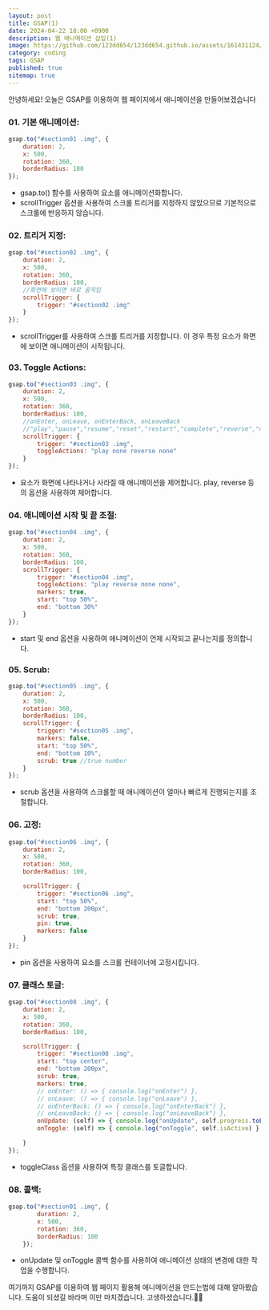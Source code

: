 ```yaml
---
layout: post
title: GSAP(1)
date: 2024-04-22 18:00 +0900
description: 웹 애니메이션 삽입(1)
image: https://github.com/123dd654/123dd654.github.io/assets/161431124/9ef0eb50-adf1-4790-91a9-9d51432bc8aa
category: coding
tags: GSAP
published: true
sitemap: true
---
```



안녕하세요!
오늘은 GSAP를 이용하여 웹 페이지에서 애니메이션을 만들어보겠습니다

### 01. 기본 애니메이션:

````javascript
gsap.to("#section01 .img", {
    duration: 2,
    x: 500,
    rotation: 360,
    borderRadius: 100
});
````
* gsap.to() 함수를 사용하여 요소를 애니메이션화합니다.
* scrollTrigger 옵션을 사용하여 스크롤 트리거를 지정하지 않았으므로 기본적으로 스크롤에 반응하지 않습니다.

### 02. 트리거 지정:

````javascript
gsap.to("#section02 .img", {
    duration: 2,
    x: 500,
    rotation: 360,
    borderRadius: 100,
    //화면에 보이면 바로 움직임
    scrollTrigger: {
        trigger: "#section02 .img"
    }
});
````
* scrollTrigger를 사용하여 스크롤 트리거를 지정합니다. 이 경우 특정 요소가 화면에 보이면 애니메이션이 시작됩니다.

### 03. Toggle Actions:

````javascript
gsap.to("#section03 .img", {
    duration: 2,
    x: 500,
    rotation: 360,
    borderRadius: 100,
    //onEnter, onLeave, onEnterBack, onLeaveBack
    //"play","pause","resume","reset","restart","complete","reverse","none"
    scrollTrigger: {
        trigger: "#section03 .img",
        toggleActions: "play none reverse none"
    }
});
````

* 요소가 화면에 나타나거나 사라질 때 애니메이션을 제어합니다. play, reverse 등의 옵션을 사용하여 제어합니다.


### 04. 애니메이션 시작 및 끝 조절:

````javascript
gsap.to("#section04 .img", {
    duration: 2,
    x: 500,
    rotation: 360,
    borderRadius: 100,
    scrollTrigger: {
        trigger: "#section04 .img",
        toggleActions: "play reverse none none",
        markers: true,
        start: "top 50%",
        end: "bottom 30%"
    }
});
````

* start 및 end 옵션을 사용하여 애니메이션이 언제 시작되고 끝나는지를 정의합니다.


### 05. Scrub:

````javascript
gsap.to("#section05 .img", {
    duration: 2,
    x: 500,
    rotation: 360,
    borderRadius: 100,
    scrollTrigger: {
        trigger: "#section05 .img",
        markers: false,
        start: "top 50%",
        end: "bottom 10%",
        scrub: true //true number
    }
});
````

* scrub 옵션을 사용하여 스크롤할 때 애니메이션이 얼마나 빠르게 진행되는지를 조절합니다.

### 06. 고정:

````javascript
gsap.to("#section06 .img", {
    duration: 2,
    x: 500,
    rotation: 360,
    borderRadius: 100,

    scrollTrigger: {
        trigger: "#section06 .img",
        start: "top 50%",
        end: "bottom 200px",
        scrub: true,
        pin: true,
        markers: false
    }
});
````

* pin 옵션을 사용하여 요소를 스크롤 컨테이너에 고정시킵니다.

### 07. 클래스 토글:

````javascript
gsap.to("#section08 .img", {
    duration: 2,
    x: 500,
    rotation: 360,
    borderRadius: 100,

    scrollTrigger: {
        trigger: "#section08 .img",
        start: "top center",
        end: "bottom 200px",
        scrub: true,
        markers: true,
        // onEnter: () => { console.log("onEnter") },
        // onLeave: () => { console.log("onLeave") },
        // onEnterBack: () => { console.log("onEnterBack") },
        // onLeaveBack: () => { console.log("onLeaveBack") },
        onUpdate: (self) => { console.log("onUpdate", self.progress.toFixed(3)) },
        onToggle: (self) => { console.log("onToggle", self.isActive) },

    }
});
````

* toggleClass 옵션을 사용하여 특정 클래스를 토글합니다.

### 08. 콜백:

````javascript
gsap.to("#section01 .img", {
        duration: 2,
        x: 500,
        rotation: 360,
        borderRadius: 100
    });
````

* onUpdate 및 onToggle 콜백 함수를 사용하여 애니메이션 상태의 변경에 대한 작업을 수행합니다.



여기까지 GSAP를 이용하여 웹 페이지 활용해 애니메이션을 만드는법에 대해 알아봤습니다.
도움이 되셨길 바라며 이만 마치겠습니다.
고생하셨습니다.🫶😊